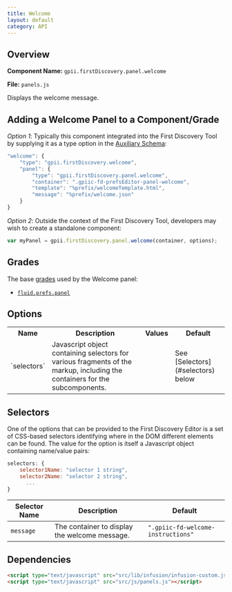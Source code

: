 ```yaml
---
title: Welcome
layout: default
category: API
---
```


## Overview

**Component Name:** `gpii.firstDiscovery.panel.welcome`

**File:** `panels.js`

Displays the welcome message.

## Adding a Welcome Panel to a Component/Grade

*Option 1*: Typically this component integrated into the First Discovery Tool by
supplying it as a type option in the
[Auxiliary Schema](http://docs.fluidproject.org/infusion/development/AuxiliarySchemaForPreferencesFramework.html):
```javascript
"welcome": {
    "type": "gpii.firstDiscovery.welcome",
    "panel": {
        "type": "gpii.firstDiscovery.panel.welcome",
        "container": ".gpiic-fd-prefsEditor-panel-welcome",
        "template": "%prefix/welcomeTemplate.html",
        "message": "%prefix/welcome.json"
    }
}
```

*Option 2*: Outside the context of the First Discovery Tool, developers may wish to create a standalone component:
```javascript
var myPanel = gpii.firstDiscovery.panel.welcome(container, options);
```

## Grades

The base [grades](http://docs.fluidproject.org/infusion/development/ComponentGrades.html)
used by the Welcome panel:

* [`fluid.prefs.panel`](http://docs.fluidproject.org/infusion/development/Panels.html)

## Options

<table>
    <tr><th>Name</th><th>Description</th><th>Values</th><th>Default</th></tr>
    <tr>
        <td>`selectors`</td>
        <td>Javascript object containing selectors for various fragments of the markup, including the containers for the subcomponents.</td>
        <td></td>
        <td>See [Selectors](#selectors) below</td>
    </tr>
</table>

## Selectors

One of the options that can be provided to the First Discovery Editor is a set of CSS-based
selectors identifying where in the DOM different elements can be found. The value for the option
is itself a Javascript object containing name/value pairs:

```javascript
selectors: {
    selector1Name: "selector 1 string",
    selector2Name: "selector 2 string",
      ...
}
```

| Selector Name | Description | Default |
|---------------|-------------|---------|
| `message` | The container to display the welcome message. | `".gpiic-fd-welcome-instructions"` |

## Dependencies

```html
<script type="text/javascript" src="src/lib/infusion/infusion-custom.js"></script>
<script type="text/javascript" src="src/js/panels.js"></script>
```

